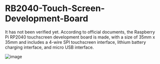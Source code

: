 # RB2040-Touch-Screen-Development-Board
It has not been verified yet. According to official documents, the Raspberry Pi RP2040 touchscreen development board is made, with a size of 35mm x 35mm and includes a 4-wire SPI touchscreen interface, lithium battery charging interface, and micro USB interface.   

![image](https://github.com/SongZihui-sudo/RB2040-Touch-Screen-Development-Board/assets/77034643/2a50f527-b57e-4536-944e-f305b9176a95)

